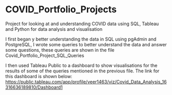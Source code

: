 # COVID_Portfolio_Projects
Project for looking at and understanding COVID data using SQL, Tableau and Python for data analysis and visualisation

I first began y better understanding the data in SQL using pgAdmin and PostgreSQL, I wrote some queries to better understand the data and answer some questions, these queries are shown in the file Covid_Portfolio_Project_SQL_Queries

I then used Tableau Public to a dashboard to show visualisations for the results of some of the queries mentioned in the previous file. The link for this dashboard is shown below:
https://public.tableau.com/app/profile/veer1463/viz/Covid_Data_Analysis_16316636189810/Dashboard1

